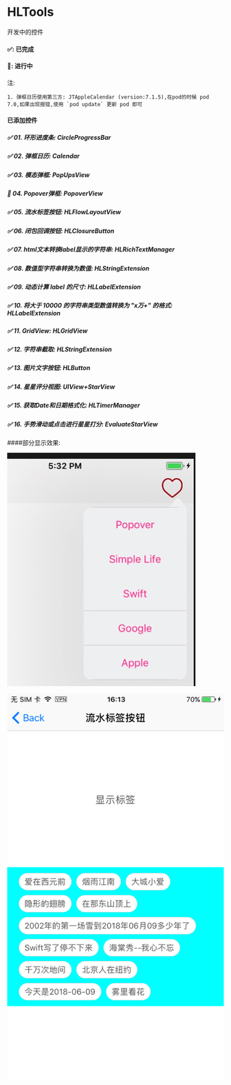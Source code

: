 # HLTools
开发中的控件


#### ✅: 已完成
#### 🐂: 进行中



注:
```
1. 弹框日历使用第三方: JTAppleCalendar (version:7.1.5),在pod的时候 pod 7.0,如果出现报错,使用 `pod update` 更新 pod 即可
```


#### 已添加控件
##### ✅ 01. 环形进度条: CircleProgressBar
##### ✅ 02. 弹框日历: Calendar
##### ✅ 03. 模态弹框: PopUpsView
##### 🐂 04. Popover弹框: PopoverView
##### ✅ 05. 流水标签按钮: HLFlowLayoutView
##### ✅ 06. 闭包回调按钮: HLClosureButton
##### ✅ 07. html文本转换label显示的字符串: HLRichTextManager
##### ✅ 08. 数值型字符串转换为数值: HLStringExtension
##### ✅ 09. 动态计算 label 的尺寸: HLLabelExtension
##### ✅ 10. 将大于 10000 的字符串类型数值转换为 "x万+" 的格式: HLLabelExtension
##### ✅ 11. GridView: HLGridView
##### ✅ 12. 字符串截取: HLStringExtension
##### ✅ 13. 图片文字按钮: HLButton
##### ✅ 14. 星星评分视图: UIView+StarView
##### ✅ 15. 获取Date和日期格式化: HLTimerManager
##### ✅ 16. 手势滑动或点击进行星星打分: EvaluateStarView





####部分显示效果:


![Popover](https://github.com/cellgit/HLTools/blob/master/Photos/Popover.png)

![FlowlayoutButton](https://github.com/cellgit/HLTools/blob/master/Photos/FlowlayoutButton.PNG)



